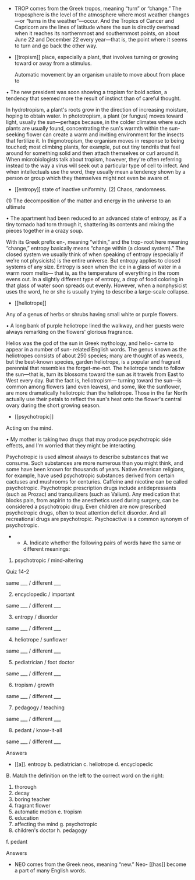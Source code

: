 - TROP comes from the Greek tropos, meaning “turn” or “change.” The troposphere is the level of the
atmosphere  where  most  weather  changes—or  “turns  in  the  weather”—occur.  And  the  Tropics  of
Cancer and Capricorn are the lines of latitude where the sun is directly overhead when it reaches its
northernmost  and  southernmost  points,  on  about  June  22  and  December  22  every  year—that  is,  the
point where it seems to turn and go back the other way.

- [[tropism]] 
place, especially a plant, that involves turning or growing toward or away from a stimulus. 

  Automatic  movement  by  an  organism  unable  to  move  about  from  place  to

• The new president was soon showing a tropism for bold action, a tendency that seemed more the
result of instinct than of careful thought. 

In hydrotropism, a plant's roots grow in the direction of increasing moisture, hoping to obtain water.
In phototropism,  a  plant  (or  fungus)  moves  toward  light,  usually  the  sun—perhaps  because,  in  the
colder climates where such plants are usually found, concentrating the sun's warmth within the sun-
seeking  flower  can  create  a  warm  and  inviting  environment  for  the  insects  that  fertilize  it.  In
thigmotropism, the organism moves in response to being touched; most climbing plants, for example,
put out tiny tendrils that feel around for something solid and then attach themselves or curl around it.
When microbiologists talk about tropism, however, they're often referring instead to the way a virus
will  seek  out  a  particular  type  of  cell  to  infect.  And  when  intellectuals  use  the  word,  they  usually
mean a tendency shown by a person or group which they themselves might not even be aware of.

- [[entropy]] 
state of inactive uniformity. (2) Chaos, randomness. 

 (1) The decomposition of the matter and energy in the universe to an ultimate

•  The  apartment  had  been  reduced  to  an  advanced  state  of  entropy,  as  if  a  tiny  tornado  had  torn
through it, shattering its contents and mixing the pieces together in a crazy soup. 

With  its  Greek  prefix  en-,  meaning  “within,”  and  the  trop-  root  here  meaning  “change,”  entropy
basically  means  “change  within  (a  closed  system).”  The  closed  system  we  usually  think  of  when
speaking of entropy (especially if we're not physicists) is the entire universe. But entropy applies to
closed systems of any size. Entropy is seen when the ice in a glass of water in a warm room melts—
that is, as the temperature of everything in the room evens out. In a slightly different type of entropy, a
drop of food coloring in that glass of water soon spreads out evenly. However, when a nonphysicist
uses the word, he or she is usually trying to describe a large-scale collapse.

- [[heliotrope]] 

 Any of a genus of herbs or shrubs having small white or purple flowers. 

• A long bank of purple heliotrope lined the walkway, and her guests were always remarking on the
flowers' glorious fragrance. 

Helios  was  the  god  of  the  sun  in  Greek  mythology,  and  helio-  came  to  appear  in  a  number  of  sun-
related English words. The genus known as the heliotropes consists of about 250 species; many are
thought  of  as  weeds,  but  the  best-known  species,  garden  heliotrope,  is  a  popular  and  fragrant
perennial  that  resembles  the  forget-me-not.  The  heliotrope  tends  to  follow  the  sun—that  is,  turn  its
blossoms  toward  the  sun  as  it  travels  from  East  to  West  every  day.  But  the  fact  is,  heliotropism—
turning toward the sun—is common among flowers (and even leaves), and some, like the sunflower,
are more dramatically heliotropic than the heliotrope. Those in the far North actually use their petals
to reflect the sun's heat onto the flower's central ovary during the short growing season.

- [[psychotropic]] 

 Acting on the mind. 

• My mother is taking two drugs that may produce psychotropic side effects, and I'm worried that they
might be interacting. 

Psychotropic  is  used  almost  always  to  describe  substances  that  we  consume.  Such  substances  are
more  numerous  than  you  might  think,  and  some  have  been  known  for  thousands  of  years.  Native
American  religions,  for  example,  have  used  psychotropic  substances  derived  from  certain  cactuses
and  mushrooms  for  centuries.  Caffeine  and  nicotine  can  be  called  psychotropic.  Psychotropic
prescription drugs include antidepressants (such as Prozac) and tranquilizers (such as Valium). Any
medication that blocks pain, from aspirin to the anesthetics used during surgery, can be considered a
psychotropic  drug.  Even  children  are  now  prescribed  psychotropic  drugs,  often  to  treat  attention
deficit disorder. And all recreational drugs are psychotropic. Psychoactive is a common synonym of
psychotropic.

- - A. Indicate whether the following pairs of words have the same or different meanings:
1. psychotropic / mind-altering

Quiz 14-2

same ___ / different ___

2. encyclopedic / important

same ___ / different ___

3. entropy / disorder

same ___ / different ___

4. heliotrope / sunflower

same ___ / different ___

5. pediatrician / foot doctor

same ___ / different ___

6. tropism / growth

same ___ / different ___

7. pedagogy / teaching

same ___ / different ___

8. pedant / know-it-all

same ___ / different ___

Answers

- [[a]]. entropy
b. pediatrician
c. heliotrope
d. encyclopedic

B. Match the definition on the left to the correct word on the right:
1. thorough
2. decay
3. boring teacher
4. fragrant flower
5. automatic motion e. tropism
6. education
7. affecting the mind g. psychotropic
8. children's doctor h. pedagogy

f. pedant

Answers

- NEO comes from the Greek neos, meaning “new.” Neo- [[has]] become a part of many English words.
